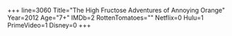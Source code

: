 +++
line=3060
Title="The High Fructose Adventures of Annoying Orange"
Year=2012
Age="7+"
IMDb=2
RottenTomatoes=""
Netflix=0
Hulu=1
PrimeVideo=1
Disney=0
+++

